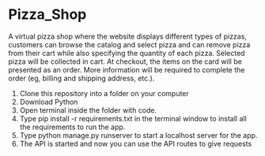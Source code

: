 # Pizza_Shop
A virtual pizza shop where the website displays different types of pizzas, customers can browse the catalog and select pizza and can remove pizza from their cart  while also specifying the quantity of each pizza. Selected pizza will be collected in cart. At checkout, the items on the card will be presented as an order. More information will be required to complete the order (eg, billing and shipping address, etc.).
1. Clone this repository into a folder on your computer
2. Download Python
3. Open terminal inside the folder with code.
4. Type pip install -r requirements.txt in the terminal window to install all the requirements to run the app.
5. Type python manage.py runserver to start a localhost server for the app.
6. The API is started and now you can use the API routes to give requests
